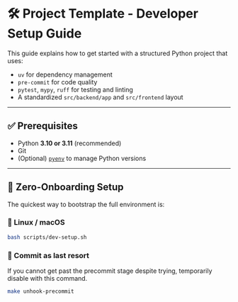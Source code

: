 # 🛠️ Project Template - Developer Setup Guide

This guide explains how to get started with a structured Python project that uses:

-   `uv` for dependency management
-   `pre-commit` for code quality
-   `pytest`, `mypy`, `ruff` for testing and linting
-   A standardized `src/backend/app` and `src/frontend` layout

---

## ✅ Prerequisites

-   Python **3.10 or 3.11** (recommended)
-   Git
-   (Optional) [`pyenv`](https://github.com/pyenv/pyenv) to manage Python versions

---

## 🚀 Zero-Onboarding Setup

The quickest way to bootstrap the full environment is:

### 🐧 Linux / macOS

```bash
bash scripts/dev-setup.sh
```

### 🔧 Commit as last resort

If you cannot get past the precommit stage despite trying, temporarily disable with this command.

```bash
make unhook-precommit
```
